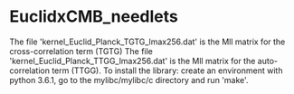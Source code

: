 # EuclidxCMB_needlets

The file 'kernel_Euclid_Planck_TGTG_lmax256.dat' is the Mll matrix for the cross-correlation term (TGTG)
The file 'kernel_Euclid_Planck_TTGG_lmax256.dat' is the Mll matrix for the auto-correlation term (TTGG).
To install the library: create an environment with python 3.6.1, go to the mylibc/mylibc/c directory and run 'make'.
